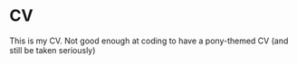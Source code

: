 # CV
This is my CV. Not good enough at coding to have a pony-themed CV (and still be taken seriously)